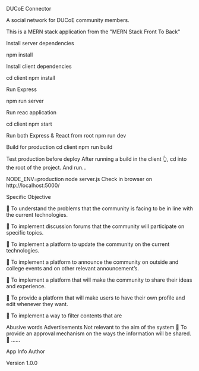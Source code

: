 DUCoE Connector

A social network for DUCoE community members.

This is a MERN stack application from the "MERN Stack Front To Back"

Install server dependencies

npm install

Install client dependencies

cd client
npm install

Run Express

npm run server

Run reac application

cd client
npm start

Run both Express & React from root
npm run dev

Build for production
cd client
npm run build

Test production before deploy
After running a build in the client 👆, cd into the root of the project.
And run...

NODE_ENV=production node server.js
Check in browser on http://localhost:5000/

Specific Objective

 To understand the problems that the community is facing to be in line with the current technologies.

 To implement discussion forums that the community will participate on specific topics.

 To implement a platform to update the community on the current technologies.

 To implement a platform to announce the community on outside and college events and on other relevant announcement’s.

 To implement a platform that will make the community to share their ideas and experience.

 To provide a platform that will make users to have their own profile and edit whenever they want.

 To implement a way to filter contents that are

Abusive words
Advertisements
Not relevant to the aim of the system
 To provide an approval mechanism on the ways the information will be shared.
 ......

App Info
Author

Version
1.0.0
